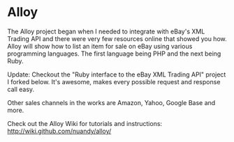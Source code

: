 # Alloy

The Alloy project began when I needed to integrate with eBay's XML Trading API and there were very few resources online that showed you how. Alloy will show how to list an item for sale on eBay using various programming languages. The first language being PHP and the next being Ruby.

Update: Checkout the "Ruby interface to the eBay XML Trading API" project I forked below. It's awesome, makes every possible  request and response call easy. 

Other sales channels in the works are Amazon, Yahoo, Google Base and more.

Check out the Alloy Wiki for tutorials and instructions: http://wiki.github.com/nuandy/alloy/
